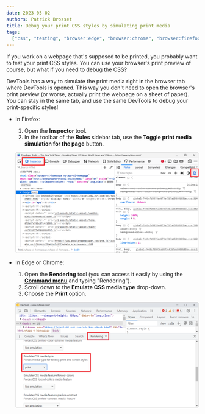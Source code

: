 ```yaml
---
date: 2023-05-02
authors: Patrick Brosset
title: Debug your print CSS styles by simulating print media
tags:
  ["css", "testing", "browser:edge", "browser:chrome", "browser:firefox"]
---
```


If you work on a webpage that's supposed to be printed, you probably want to test your print CSS styles. You can use your browser's print preview of course, but what if you need to debug the CSS?

DevTools has a way to simulate the print media right in the browser tab where DevTools is opened. This way you don't need to open the browser's print preview (or worse, actually print the webpage on a sheet of paper). You can stay in the same tab, and use the same DevTools to debug your print-specific styles!

* In Firefox:

    1. Open the **Inspector** tool.
    1. In the toolbar of the **Rules** sidebar tab, use the **Toggle print media simulation for the page** button.

    ![Firefox, with DevTools open, showing the Inspector tool, with the print media button](../../assets/img/debug-print-css-styles-firefox.png)

* In Edge or Chrome:

    1. Open the **Rendering** tool (you can access it easily by using the [**Command menu**](./execute-commands.md) and typing "Rendering").
    1. Scroll down to the **Emulate CSS media type** drop-down.
    1. Choose the **Print** option.

    ![Chrome, with DevTools open, showing the Rendering tool in the drawer, with the media emulation drop-down showing the Print option](../../assets/img/debug-print-css-styles-chrome.png)
